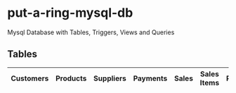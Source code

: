 # put-a-ring-mysql-db
Mysql Database with Tables, Triggers, Views and Queries

## Tables

Customers | Products | Suppliers | Payments | Sales | Sales Items | Returns
--- | --- | --- | --- | --- | --- | ---


